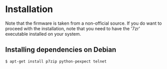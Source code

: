 # Installation

Note that the firmware is taken from a non-official source. If you do
want to proceed with the installation, note that you need to have the '7zr'
executable installed on your system.

## Installing dependencies on Debian

```
$ apt-get install p7zip python-pexpect telnet
```
